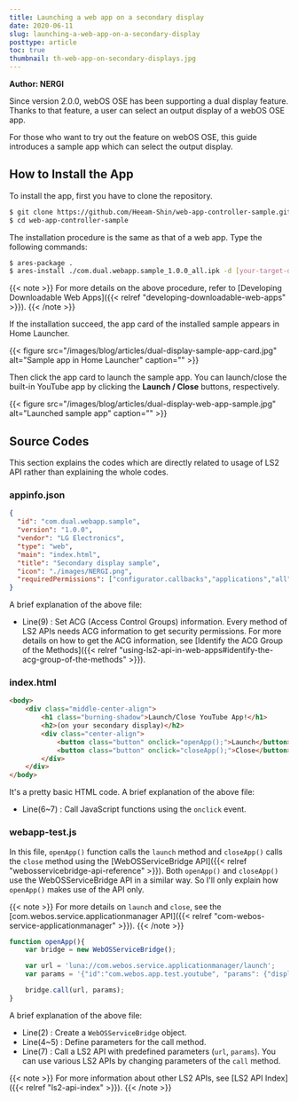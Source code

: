```yaml
---
title: Launching a web app on a secondary display
date: 2020-06-11
slug: launching-a-web-app-on-a-secondary-display
posttype: article
toc: true
thumbnail: th-web-app-on-secondary-displays.jpg
---
```


**Author: NERGI**

Since version 2.0.0, webOS OSE has been supporting a dual display feature. Thanks to that feature, a user can select an output display of a webOS OSE app.

For those who want to try out the feature on webOS OSE, this guide introduces a sample app which can select the output display.

## How to Install the App

To install the app, first you have to clone the repository.

``` bash
$ git clone https://github.com/Heeam-Shin/web-app-controller-sample.git
$ cd web-app-controller-sample
```

The installation procedure is the same as that of a web app. Type the following commands:

``` bash
$ ares-package .
$ ares-install ./com.dual.webapp.sample_1.0.0_all.ipk -d [your-target-device]
```

{{< note >}}
For more details on the above procedure, refer to [Developing Downloadable Web Apps]({{< relref "developing-downloadable-web-apps" >}}).
{{< /note >}}

If the installation succeed, the app card of the installed sample appears in Home Launcher.

{{< figure src="/images/blog/articles/dual-display-sample-app-card.jpg" alt="Sample app in Home Launcher" caption="" >}}

Then click the app card to launch the sample app. You can launch/close the built-in YouTube app by clicking the **Launch / Close** buttons, respectively.

{{< figure src="/images/blog/articles/dual-display-web-app-sample.jpg" alt="Launched sample app" caption="" >}}

## Source Codes

This section explains the codes which are directly related to usage of LS2 API rather than explaining the whole codes.

### appinfo.json

``` json {linenos=table}
{
  "id": "com.dual.webapp.sample",
  "version": "1.0.0",
  "vendor": "LG Electronics",
  "type": "web",
  "main": "index.html",
  "title": "Secondary display sample",
  "icon": "./images/NERGI.png",
  "requiredPermissions": ["configurator.callbacks","applications","all","applications.launch","applications.internal"]
}
```

A brief explanation of the above file:

- Line(9) : Set ACG (Access Control Groups) information. Every method of LS2 APIs needs ACG information to get security permissions. For more details on how to get the ACG information, see [Identify the ACG Group of the Methods]({{< relref "using-ls2-api-in-web-apps#identify-the-acg-group-of-the-methods" >}}).

### index.html

``` html {linenos=table}
<body>
    <div class="middle-center-align">
        <h1 class="burning-shadow">Launch/Close YouTube App!</h1>
        <h2>(on your secondary display)</h2>
        <div class="center-align">
            <button class="button" onclick="openApp();">Launch</button>
            <button class="button" onclick="closeApp();">Close</button>
        </div>
    </div>
</body>
```

It's a pretty basic HTML code. A brief explanation of the above file:

- Line(6~7) : Call JavaScript functions using the `onclick` event.

### webapp-test.js

In this file, `openApp()` function calls the `launch` method and `closeApp()` calls the `close` method using the [WebOSServiceBridge API]({{< relref "webosservicebridge-api-reference" >}}). Both `openApp()` and `closeApp()` use the WebOSServiceBridge API in a similar way. So I'll only explain how `openApp()` makes use of the API only.

{{< note >}}
For more details on `launch` and `close`, see the [com.webos.service.applicationmanager API]({{< relref "com-webos-service-applicationmanager" >}}).
{{< /note >}}

``` js {linenos=table}
function openApp(){
    var bridge = new WebOSServiceBridge();

    var url = 'luna://com.webos.service.applicationmanager/launch';
    var params = '{"id":"com.webos.app.test.youtube", "params": {"displayAffinity": 1}}';

    bridge.call(url, params);
}
```

A brief explanation of the above file:

- Line(2) : Create a `WebOSServiceBridge` object.
- Line(4~5) : Define parameters for the call method.
- Line(7) : Call a LS2 API with predefined parameters (`url`, `params`). You can use various LS2 APIs by changing parameters of the `call` method.

{{< note >}}
For more information about other LS2 APIs, see [LS2 API Index]({{< relref "ls2-api-index" >}}).
{{< /note >}}